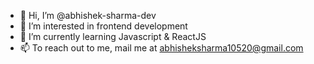- 👋 Hi, I’m @abhishek-sharma-dev
- 👀 I’m interested in frontend development
- 🌱 I’m currently learning Javascript & ReactJS
- 📫 To reach out to me, mail me at abhisheksharma10520@gmail.com

<!---
abhishek-sharma-dev/abhishek-sharma-dev is a ✨ special ✨ repository because its `README.md` (this file) appears on your GitHub profile.
You can click the Preview link to take a look at your changes.
--->
